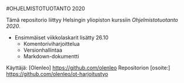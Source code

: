 #OHJELMISTOTUOTANTO 2020

Tämä repositorio liittyy Helsingin yliopiston kurssiin *Ohjelmistotuotanto 2020*.

* Ensimmäiset viikkolaskarit lisätty 26.10
	* Komentoriviharjoittelua
	* Versionhallintaa
	* Markdown-dokumentti


Käyttäjä: [Olenleo] https://github.com/olenleo
Repositorion [osoite:] https://github.com/olenleo/ot-harjoitustyo
